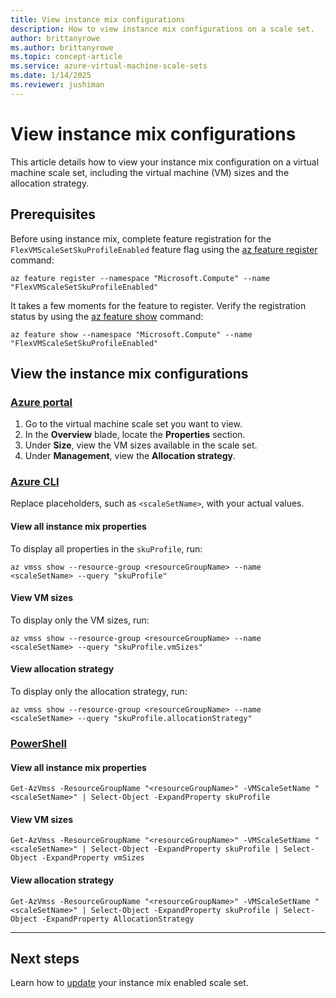 ```yaml
---
title: View instance mix configurations
description: How to view instance mix configurations on a scale set. 
author: brittanyrowe 
ms.author: brittanyrowe
ms.topic: concept-article
ms.service: azure-virtual-machine-scale-sets
ms.date: 1/14/2025
ms.reviewer: jushiman
---
```


# View instance mix configurations

This article details how to view your instance mix configuration on a virtual machine scale set, including the virtual machine (VM) sizes and the allocation strategy.

## Prerequisites
Before using instance mix, complete feature registration for the `FlexVMScaleSetSkuProfileEnabled` feature flag using the [az feature register](/cli/azure/feature#az-feature-register) command:

```azurecli-interactive
az feature register --namespace "Microsoft.Compute" --name "FlexVMScaleSetSkuProfileEnabled"
```

It takes a few moments for the feature to register. Verify the registration status by using the [az feature show](/cli/azure/feature#az-feature-register) command:

```azurecli-interactive
az feature show --namespace "Microsoft.Compute" --name "FlexVMScaleSetSkuProfileEnabled"
```

## View the instance mix configurations
### [Azure portal](#tab/portal-1)
1. Go to the virtual machine scale set you want to view.
2. In the **Overview** blade, locate the **Properties** section.
3. Under **Size**, view the VM sizes available in the scale set.
4. Under **Management**, view the **Allocation strategy**.

### [Azure CLI](#tab/cli-1)
Replace placeholders, such as `<scaleSetName>`, with your actual values.

#### View all instance mix properties
To display all properties in the `skuProfile`, run:
```azurecli-interactive
az vmss show --resource-group <resourceGroupName> --name <scaleSetName> --query "skuProfile"
```

#### View VM sizes
To display only the VM sizes, run:
```azurecli-interactive
az vmss show --resource-group <resourceGroupName> --name <scaleSetName> --query "skuProfile.vmSizes"
```

#### View allocation strategy
To display only the allocation strategy, run:
```azurecli-interactive
az vmss show --resource-group <resourceGroupName> --name <scaleSetName> --query "skuProfile.allocationStrategy"
```

### [PowerShell](#tab/powershell-1)
#### View all instance mix properties
```azurepowershell-interactive
Get-AzVmss -ResourceGroupName "<resourceGroupName>" -VMScaleSetName "<scaleSetName>" | Select-Object -ExpandProperty skuProfile
```

#### View VM sizes
```azurepowershell-interactive
Get-AzVmss -ResourceGroupName "<resourceGroupName>" -VMScaleSetName "<scaleSetName>" | Select-Object -ExpandProperty skuProfile | Select-Object -ExpandProperty vmSizes
```

#### View allocation strategy
```azurepowershell-interactive
Get-AzVmss -ResourceGroupName "<resourceGroupName>" -VMScaleSetName "<scaleSetName>" | Select-Object -ExpandProperty skuProfile | Select-Object -ExpandProperty AllocationStrategy
```

---

## Next steps
Learn how to [update](instance-mix-update.md) your instance mix enabled scale set.
